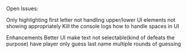 Open Issues:

Only highlighting first letter
not handling upper/lower
UI elements not showing appropriately
Kill the console logs 
how to handle spaces in UI






Enhancements 
Better UI
make text not selectable(kind of defeats the purpose)
have player only guess last name
multiple rounds of guessing
